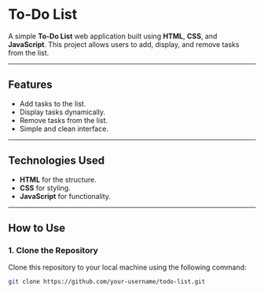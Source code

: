 # To-Do List

A simple **To-Do List** web application built using **HTML**, **CSS**, and **JavaScript**. This project allows users to add, display, and remove tasks from the list.

---

## Features

- Add tasks to the list.
- Display tasks dynamically.
- Remove tasks from the list.
- Simple and clean interface.

---

## Technologies Used

- **HTML** for the structure.
- **CSS** for styling.
- **JavaScript** for functionality.

---

## How to Use

### 1. Clone the Repository
Clone this repository to your local machine using the following command:
```bash
git clone https://github.com/your-username/todo-list.git


